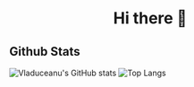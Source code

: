 <h1 align=center> Hi there 👋 </h1>

## Github Stats

![Vladuceanu's GitHub stats](https://github-readme-stats.vercel.app/api?username=VladuceanuTudor&show_icons=true&theme=dark)
![Top Langs](https://github-readme-stats.vercel.app/api/top-langs/?username=VladuceanuTudor&layout=compact&theme=dark)

